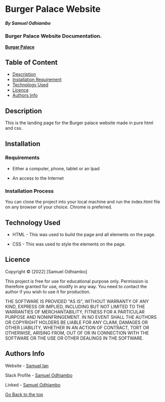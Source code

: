 # Burger Palace Website
##### By Samuel Odhiambo 
### Burger Palace Website Documentation.

**<a href="https://samuelodhiambo.github.io/burgerpalace/">Burgar Palace</a>**

## Table of Content

+ [Description](#description)
+ [Installation Requirement](#Installation)
+ [Technology Used](#technology-used)
+ [Licence](#licence)
+ [Authors Info](#author-Info)

## Description
<p>This is the landing page for the Burger palace website made in pure html and css.</p>

## Installation

### Requirements

* Either a computer, phone, tablet or an Ipad

* An access to the Internet

### Installation Process
<p>You can clone the project into your local machine and run the index.html file on any browser of your choice. Chrome is preferred. </p>

## Technology Used
* HTML - This was used to build the page and all elements on the page.

* CSS - This was used to style the elements on the page.


## Licence

Copyright &copy; [2022] [Samuel Odhiambo]

This project is free for use for educational purpose only. Permission is therefore granted for use, modify in any way. You need to contact the author if you wish to use it for production.

THE SOFTWARE IS PROVIDED "AS IS", WITHOUT WARRANTY OF ANY KIND, EXPRESS OR
IMPLIED, INCLUDING BUT NOT LIMITED TO THE WARRANTIES OF MERCHANTABILITY,
FITNESS FOR A PARTICULAR PURPOSE AND NONINFRINGEMENT. IN NO EVENT SHALL THE
AUTHORS OR COPYRIGHT HOLDERS BE LIABLE FOR ANY CLAIM, DAMAGES OR OTHER
LIABILITY, WHETHER IN AN ACTION OF CONTRACT, TORT OR OTHERWISE, ARISING FROM,
OUT OF OR IN CONNECTION WITH THE SOFTWARE OR THE USE OR OTHER DEALINGS IN THE
SOFTWARE.


## Authors Info

Website - [Samuel Ian](https://sites.google.com/view/samwelian3/contact-me)

Slack Profile - [Samuel Odhiambo](https://moringaclassroom.slack.com/team/U02TPNM66TG)

Linked - [Samuel Odhiambo](https://www.linkedin.com/in/osamwelian3/)

[Go Back to the top](#Burger)
